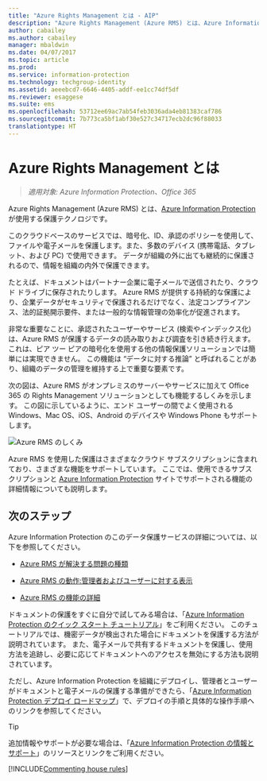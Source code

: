 ```yaml
---
title: "Azure Rights Management とは - AIP"
description: "Azure Rights Management (Azure RMS) とは、Azure Information Protection が使用する保護テクノロジです。"
author: cabailey
ms.author: cabailey
manager: mbaldwin
ms.date: 04/07/2017
ms.topic: article
ms.prod: 
ms.service: information-protection
ms.technology: techgroup-identity
ms.assetid: aeeebcd7-6646-4405-addf-ee1cc74df5df
ms.reviewer: esaggese
ms.suite: ems
ms.openlocfilehash: 53712ee69ac7ab54feb3036ada4eb81383caf786
ms.sourcegitcommit: 7b773ca5bf1abf30e527c34717ecb2dc96f88033
translationtype: HT
---
```

# <a name="what-is-azure-rights-management"></a>Azure Rights Management とは

>*適用対象: Azure Information Protection、Office 365*


Azure Rights Management (Azure RMS) とは、[Azure Information Protection](what-is-information-protection.md) が使用する保護テクノロジです。

このクラウドベースのサービスでは、暗号化、ID、承認のポリシーを使用して、ファイルや電子メールを保護します。また、多数のデバイス (携帯電話、タブレット、および PC) で使用できます。 データが組織の外に出ても継続的に保護されるので、情報を組織の内外で保護できます。

たとえば、ドキュメントはパートナー企業に電子メールで送信されたり、クラウド ドライブに保存されたりします。 Azure RMS が提供する持続的な保護により、企業データがセキュリティで保護されるだけでなく、法定コンプライアンス、法的証拠開示要件、または一般的な情報管理の効率化が促進されます。

非常な重要なことに、承認されたユーザーやサービス (検索やインデックス化) は、Azure RMS が保護するデータの読み取りおよび調査を引き続き行えます。これは、ピア ツー ピアの暗号化を使用する他の情報保護ソリューションでは簡単には実現できません。 この機能は “データに対する推論” と呼ばれることがあり、組織のデータの管理を維持する上で重要な要素です。

次の図は、Azure RMS がオンプレミスのサーバーやサービスに加えて Office 365 の Rights Management ソリューションとしても機能するしくみを示します。 この図に示しているように、エンド ユーザーの間でよく使用される Windows、Mac OS、iOS、Android のデバイスや Windows Phone もサポートします。


![Azure RMS のしくみ](../media/AzRMS_elements.png)

Azure RMS を使用した保護はさまざまなクラウド サブスクリプションに含まれており、さまざまな機能をサポートしています。 ここでは、使用できるサブスクリプションと [Azure Information Protection](https://www.microsoft.com/cloud-platform/azure-information-protection) サイトでサポートされる機能の詳細情報についても説明します。

## <a name="next-steps"></a>次のステップ

Azure Information Protection のこのデータ保護サービスの詳細については、以下を参照してください。

-   [Azure RMS が解決する問題の種類](azure-rms-problems-it-solves.md)

-   [Azure RMS の動作:管理者およびユーザーに対する表示](what-admins-users-see.md)

-   [Azure RMS の機能の詳細](how-does-it-work.md)



ドキュメントの保護をすぐに自分で試してみる場合は、「[Azure Information Protection のクイック スタート チュートリアル](../get-started/infoprotect-quick-start-tutorial.md)」をご利用ください。 このチュートリアルでは、機密データが検出された場合にドキュメントを保護する方法が説明されています。 また、電子メールで共有するドキュメントを保護し、使用方法を追跡し、必要に応じてドキュメントへのアクセスを無効にする方法も説明されています。

ただし、Azure Information Protection を組織にデプロイし、管理者とユーザーがドキュメントと電子メールの保護する準備ができたら、「[Azure Information Protection デプロイ ロードマップ](../plan-design/deployment-roadmap.md)」で、デプロイの手順と具体的な操作手順へのリンクを参照してください。

> [!TIP]
> 追加情報やサポートが必要な場合は、「[Azure Information Protection の情報とサポート](../get-started/information-support.md)」のリソースとリンクをご利用ください。

[!INCLUDE[Commenting house rules](../includes/houserules.md)]